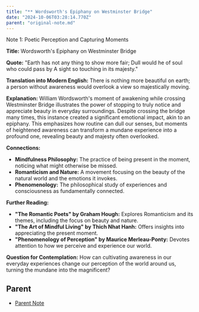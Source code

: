 ```yaml
---
title: "** Wordsworth's Epiphany on Westminster Bridge"
date: "2024-10-06T03:28:14.770Z"
parent: "original-note.md"
---
```


Note 1: Poetic Perception and Capturing Moments

**Title:** Wordsworth's Epiphany on Westminster Bridge

**Quote:** "Earth has not any thing to show more fair; Dull would he of soul who could pass by A sight so touching in its majesty."

**Translation into Modern English:** There is nothing more beautiful on earth; a person without awareness would overlook a view so majestically moving.

**Explanation:** William Wordsworth's moment of awakening while crossing Westminster Bridge illustrates the power of stopping to truly notice and appreciate beauty in everyday surroundings. Despite crossing the bridge many times, this instance created a significant emotional impact, akin to an epiphany. This emphasizes how routine can dull our senses, but moments of heightened awareness can transform a mundane experience into a profound one, revealing beauty and majesty often overlooked.

**Connections:**
- **Mindfulness Philosophy:** The practice of being present in the moment, noticing what might otherwise be missed.
- **Romanticism and Nature:** A movement focusing on the beauty of the natural world and the emotions it invokes.
- **Phenomenology:** The philosophical study of experiences and consciousness as fundamentally connected.

**Further Reading:**
- **"The Romantic Poets" by Graham Hough:** Explores Romanticism and its themes, including the focus on beauty and nature.
- **"The Art of Mindful Living" by Thich Nhat Hanh:** Offers insights into appreciating the present moment.
- **"Phenomenology of Perception" by Maurice Merleau-Ponty:** Devotes attention to how we perceive and experience our world.

**Question for Contemplation:** How can cultivating awareness in our everyday experiences change our perception of the world around us, turning the mundane into the magnificent?

## Parent
- [Parent Note](original-note.md)
